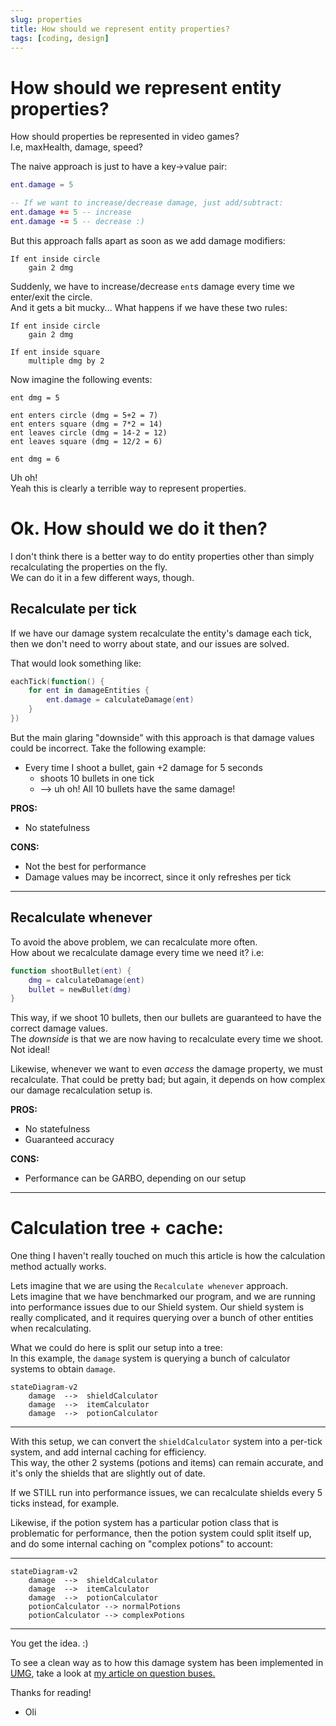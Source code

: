 ```yaml
---
slug: properties
title: How should we represent entity properties?
tags: [coding, design]
---
```


# How should we represent entity properties?

How should properties be represented in video games?<br/>
I.e, maxHealth, damage, speed?

<!--truncate-->

The naive approach is just to have a key->value pair:
```lua
ent.damage = 5

-- If we want to increase/decrease damage, just add/subtract:
ent.damage += 5 -- increase 
ent.damage -= 5 -- decrease :) 
```

But this approach falls apart as soon as we add damage modifiers:
```
If ent inside circle
    gain 2 dmg
```
Suddenly, we have to increase/decrease `ent`s damage every time we enter/exit the circle.<br/>
And it gets a bit mucky... What happens if we have these two rules:
```
If ent inside circle
    gain 2 dmg

If ent inside square
    multiple dmg by 2
```
Now imagine the following events:
```
ent dmg = 5

ent enters circle (dmg = 5+2 = 7)
ent enters square (dmg = 7*2 = 14)
ent leaves circle (dmg = 14-2 = 12)
ent leaves square (dmg = 12/2 = 6)

ent dmg = 6
```
Uh oh!<br/>
Yeah this is clearly a terrible way to represent properties.


# Ok. How should we do it then?

I don't think there is a better way to do entity properties other than simply recalculating the properties on the fly.<br/>
We can do it in a few different ways, though.


## Recalculate per tick
If we have our damage system recalculate the entity's damage each tick,
then we don't need to worry about state, and our issues are solved.

That would look something like:
```lua
eachTick(function() {
    for ent in damageEntities {
        ent.damage = calculateDamage(ent)
    }
})
```
But the main glaring "downside" with this approach is that damage values could be incorrect. Take the following example:

- Every time I shoot a bullet, gain +2 damage for 5 seconds
    - shoots 10 bullets in one tick
    - --> uh oh! All 10 bullets have the same damage!

**PROS:**
- No statefulness

**CONS:**
- Not the best for performance
- Damage values may be incorrect, since it only refreshes per tick

---------------------

## Recalculate whenever

To avoid the above problem, we can recalculate more often.<br/>
How about we recalculate damage every time we need it? i.e:
```lua
function shootBullet(ent) {
    dmg = calculateDamage(ent)
    bullet = newBullet(dmg)
}
```
This way, if we shoot 10 bullets, then our bullets are guaranteed to have the correct damage values.<br/>
The *downside* is that we are now having to recalculate every time we shoot. Not ideal!

Likewise, whenever we want to even *access* the damage property, we must recalculate. That could be pretty bad; but again, it depends on how complex our damage recalculation setup is.

**PROS:**
- No statefulness
- Guaranteed accuracy

**CONS:**
- Performance can be GARBO, depending on our setup

-------------

# Calculation tree + cache:

One thing I haven't really touched on much this article is how the calculation method actually works.

Lets imagine that we are using the `Recalculate whenever` approach.<br/>
Lets imagine that we have benchmarked our program, and we are running into performance issues due to our Shield system. Our shield system is really complicated, and it requires querying over a bunch of other entities when recalculating.

What we could do here is split our setup into a tree:<br/>
In this example, the `damage` system is querying a bunch of calculator systems to obtain `damage`.

```mermaid
stateDiagram-v2
    damage  -->  shieldCalculator
    damage  -->  itemCalculator
    damage  -->  potionCalculator
```

-------------------

With this setup, we can convert the `shieldCalculator` system into a per-tick system, and add internal caching for efficiency.<br/>
This way, the other 2 systems (potions and items) can remain accurate, and it's only the shields that are slightly out of date.

If we STILL run into performance issues, we can recalculate shields every 5 ticks instead, for example.

Likewise, if the potion system has a particular potion class that is problematic for performance, then the potion system could split itself up, and do some internal caching on "complex potions" to account:

-------------------

```mermaid
stateDiagram-v2
    damage  -->  shieldCalculator
    damage  -->  itemCalculator
    damage  -->  potionCalculator
    potionCalculator --> normalPotions
    potionCalculator --> complexPotions
```

--------------

You get the idea. :)

To see a clean way as to how this damage system has been implemented in [UMG](UMG_Tech), take a look at [my article on question buses.](Buses)

Thanks for reading!
- Oli


